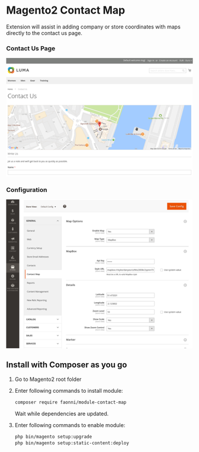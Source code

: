 # Magento2 Contact Map

Extension will assist in adding company or store coordinates with maps directly to the contact us page.

### Contact Us Page

![Magento2 Contact Map](./docs/assets/contact.png)

### Configuration

![Magento2 Contact Map Configuration Screen](./docs/assets/config.png)

## Install with Composer as you go

1. Go to Magento2 root folder

2. Enter following commands to install module:

    ```bash
    composer require faonni/module-contact-map
    ```
   Wait while dependencies are updated.

3. Enter following commands to enable module:

    ```bash
	php bin/magento setup:upgrade
	php bin/magento setup:static-content:deploy
    ```

